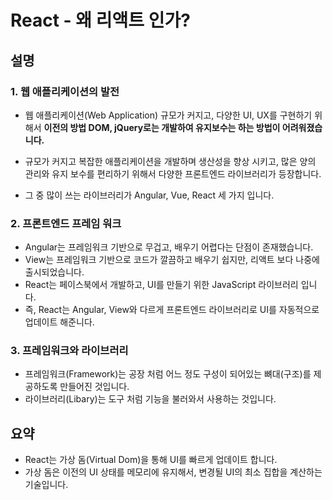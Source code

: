 # React - 왜 리액트 인가?

## 설명

### 1. 웹 애플리케이션의 발전

- 웹 애플리케이션(Web Application) 규모가 커지고, 다양한 UI, UX를 구현하기 위해서 **이전의 방법 DOM, jQuery로는 개발하여 유지보수는 하는 방법이 어려워졌습니다.**

- 규모가 커지고 복잡한 애플리케이션을 개발하며 생산성을 향상 시키고, 많은 양의 관리와 유지 보수를 편리하기 위해서 다양한 프론트엔드 라이브러리가 등장합니다.

- 그 중 많이 쓰는 라이브러리가 Angular, Vue, React 세 가지 입니다.

### 2. 프론트엔드 프레임 워크

- Angular는 프레임워크 기반으로 무겁고, 배우기 어렵다는 단점이 존재했습니다.
- View는 프레임워크 기반으로 코드가 깔끔하고 배우기 쉽지만, 리액트 보다 나중에 출시되었습니다.
- React는 페이스북에서 개발하고, UI를 만들기 위한 JavaScript 라이브러리 입니다.
- 즉, React는 Angular, View와 다르게 프론트엔드 라이브러리로 UI를 자동적으로 업데이트 해준니다.

### 3. 프레임워크와 라이브러리

- 프레임워크(Framework)는 공장 처럼 어느 정도 구성이 되어있는 뼈대(구조)를 제공하도록 만들어진 것입니다.
- 라이브러리(Libary)는 도구 처럼 기능을 불러와서 사용하는 것입니다.

## 요약

- React는 가상 돔(Virtual Dom)을 통해 UI를 빠르게 업데이트 합니다.
- 가상 돔은 이전의 UI 상태를 메모리에 유지해서, 변경될 UI의 최소 집합을 계산하는 기술입니다.

